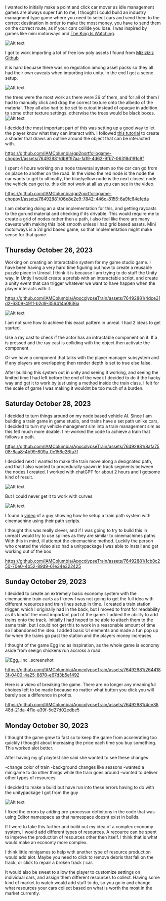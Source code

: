 I wanted to initially make a point and click car mover as idle management games are always super fun to me, I thought i could build an industry managment type game where you need to select cars and send them to the correct destination in order to make the most money. you have to send them on the correct route, as if your cars collide you lose. I was inspired by games like mini motorways and [The King Is Watching](https://gx.games/games/xiihlr/the-king-is-watching/).  

![Alt text](<Screenshot 2023-10-19 150140.png>)

I got to work importing a lot of free low poly assets I found from [Miziziziz Github](https://github.com/Miziziziz/Retro3DGraphicsCollection) 

it is hard becuase there was no regulation among asset packs so they all had their own caveats when importing into unity. 
in the end I got a scene setup.

![Alt text](<Screenshot 2023-10-19 150732.png>)

the trees were the most work as there were 36 of them, and for all of them I had to manually click and drag the correct texture onto the albedo of the material. They all also had to be set to cutout instead of opaque in addition to some other texture settings. otherwise the trees would be black boxes. 
![Alt text](<Screenshot 2023-10-19 150753.png>)

I decided the most important part of this was setting up a good way to let the player know what they can interact with.
I followed [this tutorial](https://www.youtube.com/watch?v=Bm6Bmcjd1Mw) to create a shader that draws an outline around the object that can be interacted with.

https://github.com/IAMColumbia/gp2portfoliogame-chopov1/assets/76492881/db8f97aa-fa19-4d62-9fb7-06318d191c8f

I spent 4 hours working on a node traversal system so the car can go from on place to another on the road. In the video the red node is the node the car wants to get to ultimatly, the blue/yellow node is the next closest node the vehicle can get to. this did not work at all as you can see in the video. 

https://github.com/IAMColumbia/gp2portfoliogame-chopov1/assets/76492881/06e8e2e9-7842-446c-8156-6a9fc64efeda

I am debating doing an a star implementation for this, and getting raycasts to the gorund material and checking if its drivable. This would require me to create a grid of nodes rather then a path, i also feel like there are many caveats with making this look smooth unless I had grid based assets. Mini motorways is a 2d grid based game, so that implementation might make sense for that game. 

## Thursday October 26, 2023

Working on creating an interactable system for my game studio game. I have been having a very hard time figuring out how to create a reusable puzzle piece in Unreal. I think it is because I am trying to do stuff the Unity way. In Untiy I would create a prefab with an interactable script, and create a unity event that can trigger whatever we want to have happen when the player interacts with it.

https://github.com/IAMColumbia/ApocolypseTrain/assets/76492881/4dce31d2-6309-491f-b2d9-356414a0836a

![Alt text](<Screenshot 2023-10-26 155400.png>)

I am not sure how to achieve this exact pattern in unreal. I had 2 ideas to get started.

Use a ray cast to check if the actor has an intractable component on it.  If a is pressed and the ray cast is colliding with the object then activate the component. 

Or we have a component that talks with the player manager subsystem and if any players are overlapping then render depth is set to true else false. 

After building this system out in unity and seeing it working, and seeing the limited time I had left before the end of the week I decided to do it the hacky way and get it to work by just using a method inside the train class. I felt for the scale of game I was making it wouldnt be too much of a burden. 

## Saturday October 28, 2023  

I decided to turn things around on my node based vehicle AI. Since I am building a train game in game studio, and trains have a set path unlike cars, I decided to turn my vehicle managment sim into a train management sim as this felt much more doable. I re-worked the code to achieve a train that follows a path.

https://github.com/IAMColumbia/ApocolypseTrain/assets/76492881/8afa7508-8aa8-4b99-809a-0e156e26fa7f

I decided next I wanted to make the train move along a designated path, and that I also wanted to procedurally spawn in track segments between the nodes I created. I worked with chatGPT for about 2 hours and I gotsome kind of result.

![Alt text](<Screenshot 2023-10-28 174125.png>)

But I could never get it to work with curves

![Alt text](<Screenshot 2023-10-28 174242.png>)

I found a [video](https://www.youtube.com/watch?v=ViVVgjqf2XA) of a guy showing how he setup a train path system with cinemachine using their path scripts.

I thought this was really clever, and if I was going to try to build this in unreal I would try to use splines as they are similar to cinemachines paths. With this in mind, ill attempt the cinemachine method. Luckily the person who created the video also had a unitypackage I was able to install and get working out of the box

https://github.com/IAMColumbia/ApocolypseTrain/assets/76492881/1cb8c250-70e0-4b52-89d9-61e34e322425

## Sunday October 29, 2023

I decided to create an extremely basic economy system with the cinemachine train carts as I knew I was not going to get the full idea with different resources and train lines setup in time. I created a train station trigger, which I originally had in the back, but I moved to front for readability as its kindof the most important part of the game. I added the ability to add trains onto the track. Initially I had hoped to be able to attach them to the same train, but I could not get this to work in a reasonable amount of time so I abandoned the idea. I added basic UI elements and made a fun pop up for when the trains go past the station and the players money increases.

I thought of the game Egg inc as inspiration, as the whole game is economy aside from seeign chickens run accross a road.

![Egg,_Inc _screenshot](https://github.com/chopov1/Prototype4/assets/76492881/0bf2eeb7-26d3-4bad-a9b6-ba9a31aff8e5)


https://github.com/IAMColumbia/ApocolypseTrain/assets/76492881/2644183f-0400-4a25-8870-e67d3b5e1492


Here is a video of breaking the game. There are no longer any meaningful choices left to be made because no matter what button you click you will barely see a difference in profits.

https://github.com/IAMColumbia/ApocolypseTrain/assets/76492881/4ce3848d-21da-4f1e-a39f-5d27d02edbe5

## Monday October 30, 2023

I thought the game grew to fast so to keep the game from accelerating too quickly i thought about increasing the price each time you buy something. This worked alot better. 

After having my gf playtest she said she wanted to see these changes

-change color of train
-background changes like seasons
-wanted a minigame to do other things while the train goes around
-wanted to deliver other types of resources

I decided to make a build but have run into these errors having to do with the unitypackage I got from the guy

![Alt text](<Screenshot 2023-10-30 175749.png>)

I fixed the errors by adding pre-processor definitons in the code that was using Editor namespace as that namespace doesnt exist in builds.

If I were to take this further and build out my idea of a complex economy system, I would add different types of resources. A recource can be spent to improve the production of resources other then itself. I think that is what would make an economy more complex.

I think little minigames to help with another type of resource production would add alot. Maybe you need to click to remove debris that fall on the track, or click to repair a broken track / car.

It would also be sweet to allow the player to customize settings on individual cars, and assign them different resources to collect. Having some kind of market to watch would add stuff to do, so you go in and change what resources your cars collect based on what is worth the most in the market currently.